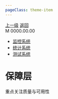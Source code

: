 ```yaml
---
pageClass: theme-item
---
```

<div class="extend-header">
    <div class="info">
        <div class="record">
            <a class="back" href="./">上一级</a>
            <a class="back" href="./">返回</a>
        </div>        
        <div class="mini">
            <span>M 0000.00.00</span>
        </div>
    </div>
    <div class="content"><div class="custom-block children"><ul><li><a href="/frontend/layerSecurity/systemMonitor">监控系统</a></li><li><a href="/frontend/layerSecurity/systemStatistical">统计系统</a></li><li><a href="/frontend/layerSecurity/systemTest">测试系统</a></li></ul></div></div>
</div>
<div class="content-header">
<h1>保障层</h1>
<summary class="desc">重点关注质量与可用性</summary>
</div>

